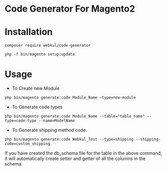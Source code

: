 # Code Generator For Magento2

# Installation

``` composer require webkul/code-generator ```

``` php -f bin/magento setup:update ```

# Usage
- To Create new Module

``` php bin/magento generate:code Module_Name –type=new-module  ```

- To Generate code types

``` php bin/magento generate:code Module_Name --table="table_name" --type=code-type --name=ModelName ```

- To Generate shipping method code.

``` php bin/magento generate:code Webkul_Test --type=shipping --shipping-code=custom_shipping ```

If you have created the db_schema file for the table in the above command, it will automatically create setter and getter of all the columns in the schema.